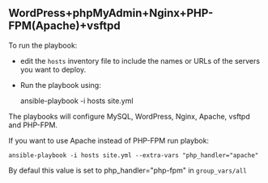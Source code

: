 ## WordPress+phpMyAdmin+Nginx+PHP-FPM(Apache)+vsftpd

To run the playbook:
  - edit the `hosts` inventory file to include the names or URLs of the servers
    you want to deploy.

  - Run the playbook using:

    ansible-playbook -i hosts site.yml

The playbooks will configure MySQL, WordPress, Nginx, Apache, vsftpd and PHP-FPM.


If you want to use Apache instead of PHP-FPM run playbok:

    ansible-playbook -i hosts site.yml --extra-vars "php_handler="apache"

By defaul this value is set to php_handler="php-fpm" in `group_vars/all`



